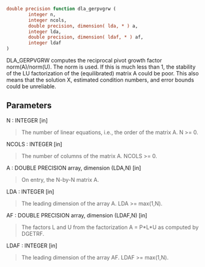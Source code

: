 ```fortran
double precision function dla_gerpvgrw (
        integer n,
        integer ncols,
        double precision, dimension( lda, * ) a,
        integer lda,
        double precision, dimension( ldaf, * ) af,
        integer ldaf
)
```

DLA_GERPVGRW computes the reciprocal pivot growth factor
norm(A)/norm(U). The  norm is used. If this is
much less than 1, the stability of the LU factorization of the
(equilibrated) matrix A could be poor. This also means that the
solution X, estimated condition numbers, and error bounds could be
unreliable.

## Parameters
N : INTEGER [in]
> The number of linear equations, i.e., the order of the
> matrix A.  N >= 0.

NCOLS : INTEGER [in]
> The number of columns of the matrix A. NCOLS >= 0.

A : DOUBLE PRECISION array, dimension (LDA,N) [in]
> On entry, the N-by-N matrix A.

LDA : INTEGER [in]
> The leading dimension of the array A.  LDA >= max(1,N).

AF : DOUBLE PRECISION array, dimension (LDAF,N) [in]
> The factors L and U from the factorization
> A = P\*L\*U as computed by DGETRF.

LDAF : INTEGER [in]
> The leading dimension of the array AF.  LDAF >= max(1,N).
